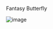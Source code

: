 Fantasy Butterfly

![image](https://github.com/user-attachments/assets/fbfd8763-9a28-4f5f-80d8-4d7e4aff7bc8)
